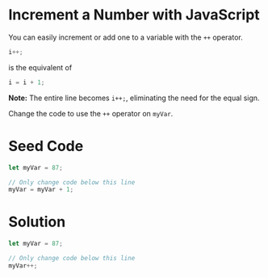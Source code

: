 # Increment a Number with JavaScript

You can easily increment or add one to a variable with the `++` operator.

```javascript
i++;
```

is the equivalent of

```javascript
i = i + 1;
```

**Note:** The entire line becomes `i++;`, eliminating the need for the equal sign.

Change the code to use the `++` operator on `myVar`.

# Seed Code

```javascript
let myVar = 87;

// Only change code below this line
myVar = myVar + 1;
```

# Solution

```javascript
let myVar = 87;

// Only change code below this line
myVar++;
```